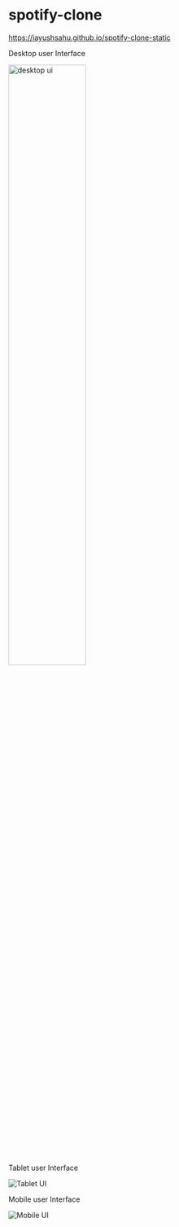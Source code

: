 # spotify-clone


https://iayushsahu.github.io/spotify-clone-static

Desktop user Interface

 <img width="55%" alt="desktop ui" src="https://user-images.githubusercontent.com/87942664/204242633-5c132535-683f-4671-9b8a-8361fd8462cb.png" />

Tablet user Interface

![Tablet UI](https://user-images.githubusercontent.com/87942664/204242883-0620115b-20fd-420f-96e8-87bdf05aa800.png)

Mobile user Interface

![Mobile UI](https://user-images.githubusercontent.com/87942664/204242978-2e9ebe38-a292-42e6-8724-24ea728785b5.png)

